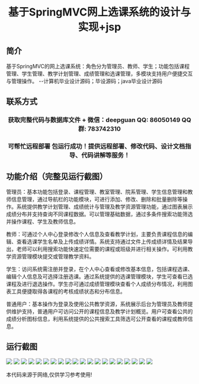 <p><h1 align="center">基于SpringMVC网上选课系统的设计与实现+jsp</h1></p>

## 简介
基于SpringMVC的网上选课系统：角色分为管理员、教师、学生；功能包括课程管理、学生管理、教学计划管理、成绩管理和选课管理，多模块支持用户便捷交互与管理操作。    --计算机毕业设计源码；毕设源码；java毕业设计源码


## 联系方式
<p><h3 align="center">获取完整代码与数据库文件 + 微信：deepguan QQ: 86050149 QQ群: 783742310</h3></p>
<p><h3 align="center">可帮忙远程部署 包运行成功！提供远程部署、修改代码、设计文档指导、代码讲解等服务！</h3></p>

## 功能介绍（完整见运行截图）
管理员：基本功能包括登录、课程管理、教室管理、院系管理、学生信息管理和教师信息管理，通过导航栏的功能模块，可进行添加、修改、删除和批量删除等操作。系统提供教学计划管理、成绩统计与管理及教学资源管理功能，通过图表展示成绩分布并支持查询不同课程数据。可以管理基础数据，通过多条件搜索功能筛选并操作课程、学生及教师信息。

教师：可通过个人中心登录修改个人信息及查看教学计划，主要负责课程信息的编辑、查看选课学生名单及上传成绩详情。系统支持通过文件上传成绩详情及结果导出，老师可以利用搜索功能快速定位需要的课程或班级并进行相关操作。可利用教学资源管理模块提交或管理教学资料。

学生：访问系统需注册并登录，在个人中心查看或修改基本信息，包括课程选课、编辑个人信息及可选择注册选课。通过系统提供的选课管理模块，学生可查看已选课程及进行退选操作。学生亦可通过成绩管理模块查看个人成绩分布情况，利用图表工具便捷取得各课程的考核成绩状态和分布信息。

普通用户：基本操作为登录及使用公共教学资源，系统展示后台为管理员及教师提供维护支持，普通用户可访问公开的课程信息及教学计划概览。用户可查看公共的成绩分析图标信息，利用系统提供的公共搜索工具筛选可公开查看的课程或教师信息。


## 运行截图
![](https://bs-1329754181.cos.ap-shanghai.myqcloud.com/ssm/SpringMvcOnlineCourseSelectionSystemJsp/img/001.jpg)
![](https://bs-1329754181.cos.ap-shanghai.myqcloud.com/ssm/SpringMvcOnlineCourseSelectionSystemJsp/img/002.jpg)
![](https://bs-1329754181.cos.ap-shanghai.myqcloud.com/ssm/SpringMvcOnlineCourseSelectionSystemJsp/img/003.jpg)
![](https://bs-1329754181.cos.ap-shanghai.myqcloud.com/ssm/SpringMvcOnlineCourseSelectionSystemJsp/img/004.jpg)
![](https://bs-1329754181.cos.ap-shanghai.myqcloud.com/ssm/SpringMvcOnlineCourseSelectionSystemJsp/img/005.jpg)
![](https://bs-1329754181.cos.ap-shanghai.myqcloud.com/ssm/SpringMvcOnlineCourseSelectionSystemJsp/img/006.jpg)
![](https://bs-1329754181.cos.ap-shanghai.myqcloud.com/ssm/SpringMvcOnlineCourseSelectionSystemJsp/img/007.jpg)
![](https://bs-1329754181.cos.ap-shanghai.myqcloud.com/ssm/SpringMvcOnlineCourseSelectionSystemJsp/img/008.jpg)
![](https://bs-1329754181.cos.ap-shanghai.myqcloud.com/ssm/SpringMvcOnlineCourseSelectionSystemJsp/img/009.jpg)
![](https://bs-1329754181.cos.ap-shanghai.myqcloud.com/ssm/SpringMvcOnlineCourseSelectionSystemJsp/img/010.jpg)
![](https://bs-1329754181.cos.ap-shanghai.myqcloud.com/ssm/SpringMvcOnlineCourseSelectionSystemJsp/img/011.jpg)
![](https://bs-1329754181.cos.ap-shanghai.myqcloud.com/ssm/SpringMvcOnlineCourseSelectionSystemJsp/img/012.jpg)
![](https://bs-1329754181.cos.ap-shanghai.myqcloud.com/ssm/SpringMvcOnlineCourseSelectionSystemJsp/img/013.jpg)
![](https://bs-1329754181.cos.ap-shanghai.myqcloud.com/ssm/SpringMvcOnlineCourseSelectionSystemJsp/img/014.jpg)
![](https://bs-1329754181.cos.ap-shanghai.myqcloud.com/ssm/SpringMvcOnlineCourseSelectionSystemJsp/img/015.jpg)
![](https://bs-1329754181.cos.ap-shanghai.myqcloud.com/ssm/SpringMvcOnlineCourseSelectionSystemJsp/img/016.jpg)
![](https://bs-1329754181.cos.ap-shanghai.myqcloud.com/ssm/SpringMvcOnlineCourseSelectionSystemJsp/img/017.jpg)
![](https://bs-1329754181.cos.ap-shanghai.myqcloud.com/ssm/SpringMvcOnlineCourseSelectionSystemJsp/img/018.jpg)
![](https://bs-1329754181.cos.ap-shanghai.myqcloud.com/ssm/SpringMvcOnlineCourseSelectionSystemJsp/img/019.jpg)
![](https://bs-1329754181.cos.ap-shanghai.myqcloud.com/ssm/SpringMvcOnlineCourseSelectionSystemJsp/img/020.jpg)

<p>本代码来源于网络,仅供学习参考使用!</p>
